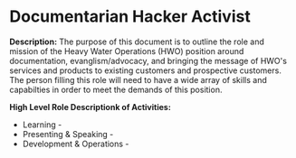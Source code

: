 # Documentarian Hacker Activist

**Description:** The purpose of this document is to outline the role and mission of the Heavy Water Operations (HWO) position around documentation, evanglism/advocacy, and bringing the message of HWO's services and products to existing customers and prospective customers. The person filling this role will need to have a wide array of skills and capabilties in order to meet the demands of this position.

**High Level Role Descriptionk of Activities:**

* Learning - 
* Presenting & Speaking - 
* Development & Operations - 
